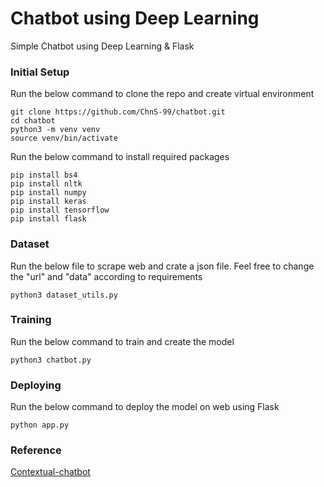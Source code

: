 # Chatbot using Deep Learning

Simple Chatbot using Deep Learning & Flask

### Initial Setup

Run the below command to clone the repo and create virtual environment
```
git clone https://github.com/ChnS-99/chatbot.git
cd chatbot
python3 -m venv venv
source venv/bin/activate
```

Run the below command to install required packages
```
pip install bs4
pip install nltk
pip install numpy
pip install keras
pip install tensorflow
pip install flask
```

### Dataset

Run the below file to scrape web and crate a json file. Feel free to change the "url" and "data" according to requirements
```
python3 dataset_utils.py
```

### Training

Run the below command to train and create the model
```
python3 chatbot.py
```

### Deploying

Run the below command to deploy the model on web using Flask
```
python app.py
```

### Reference

[Contextual-chatbot](https://chatbotsmagazine.com/contextual-chat-bots-with-tensorflow-4391749d0077)